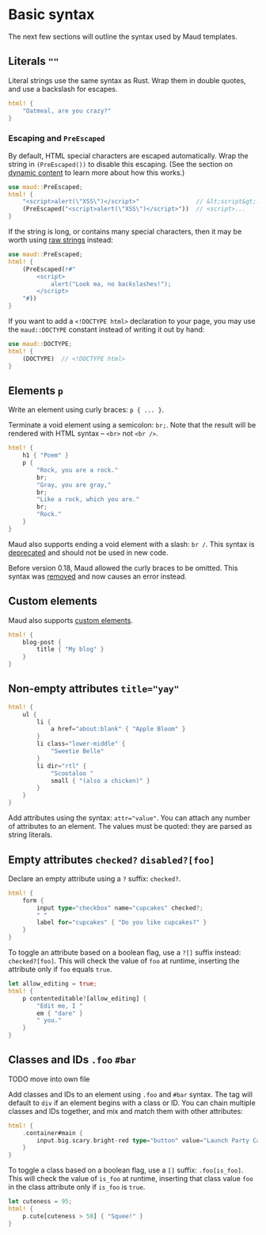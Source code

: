 # Basic syntax

The next few sections will outline the syntax used by Maud templates.

## Literals `""`

Literal strings use the same syntax as Rust. Wrap them in double quotes, and use a backslash for escapes.

```rust
html! {
    "Oatmeal, are you crazy?"
}
```

### Escaping and `PreEscaped`

By default, HTML special characters are escaped automatically. Wrap the string in `(PreEscaped())` to disable this escaping. (See the section on [dynamic content] to learn more about how this works.)

```rust
use maud::PreEscaped;
html! {
    "<script>alert(\"XSS\")</script>"                // &lt;script&gt;...
    (PreEscaped("<script>alert(\"XSS\")</script>"))  // <script>...
}
```

[dynamic content]: dynamic-content.md

If the string is long, or contains many special characters, then it may be worth using [raw strings] instead:

```rust
use maud::PreEscaped;
html! {
    (PreEscaped(r#"
        <script>
            alert("Look ma, no backslashes!");
        </script>
    "#))
}
```

[raw strings]: https://doc.rust-lang.org/reference/tokens.html#raw-string-literals

If you want to add a `<!DOCTYPE html>` declaration to your page, you may use the `maud::DOCTYPE` constant instead of writing it out by hand:

```rust
use maud::DOCTYPE;
html! {
    (DOCTYPE)  // <!DOCTYPE html>
}
```

## Elements `p`

Write an element using curly braces: `p { ... }`.

Terminate a void element using a semicolon: `br;`. Note that the result will be rendered with HTML syntax – `<br>` not `<br />`.

```rust
html! {
    h1 { "Poem" }
    p {
        "Rock, you are a rock."
        br;
        "Gray, you are gray,"
        br;
        "Like a rock, which you are."
        br;
        "Rock."
    }
}
```

Maud also supports ending a void element with a slash: `br /`. This syntax is [deprecated][#96] and should not be used in new code.

[#96]: https://github.com/lambda-fairy/maud/pull/96

Before version 0.18, Maud allowed the curly braces to be omitted. This syntax was [removed][#137] and now causes an error instead.

[#137]: https://github.com/lambda-fairy/maud/pull/137

## Custom elements

Maud also supports [custom elements].

```rust
html! {
    blog-post {
        title { "My blog" }
    }
}
```

[custom elements]: https://developer.mozilla.org/en-US/docs/Web/Web_Components/Using_custom_elements

## Non-empty attributes `title="yay"`

```rust
html! {
    ul {
        li {
            a href="about:blank" { "Apple Bloom" }
        }
        li class="lower-middle" {
            "Sweetie Belle"
        }
        li dir="rtl" {
            "Scootaloo "
            small { "(also a chicken)" }
        }
    }
}
```

Add attributes using the syntax: `attr="value"`. You can attach any number of attributes to an element. The values must be quoted: they are parsed as string literals.

## Empty attributes `checked?` `disabled?[foo]`

Declare an empty attribute using a `?` suffix: `checked?`.

```rust
html! {
    form {
        input type="checkbox" name="cupcakes" checked?;
        " "
        label for="cupcakes" { "Do you like cupcakes?" }
    }
}
```

To toggle an attribute based on a boolean flag, use a `?[]` suffix instead: `checked?[foo]`. This will check the value of `foo` at runtime, inserting the attribute only if `foo` equals `true`.

```rust
let allow_editing = true;
html! {
    p contenteditable?[allow_editing] {
        "Edit me, I "
        em { "dare" }
        " you."
    }
}
```

## Classes and IDs `.foo` `#bar`

TODO move into own file

Add classes and IDs to an element using `.foo` and `#bar` syntax. The tag will default to `div` if an element begins with a class or ID. You can chain multiple classes and IDs together, and mix and match them with other attributes:

```rust
html! {
    .container#main {
        input.big.scary.bright-red type="button" value="Launch Party Cannon";
    }
}
```

To toggle a class based on a boolean flag, use a `[]` suffix: `.foo[is_foo]`. This will check the value of `is_foo` at runtime, inserting that class value `foo` in the class attribute only if `is_foo` is `true`.

```rust
let cuteness = 95;
html! {
    p.cute[cuteness > 50] { "Squee!" }
}
```
